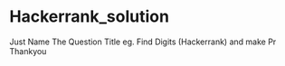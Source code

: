 # Hackerrank_solution
Just Name The Question Title 
eg. Find Digits (Hackerrank) and make Pr
Thankyou

